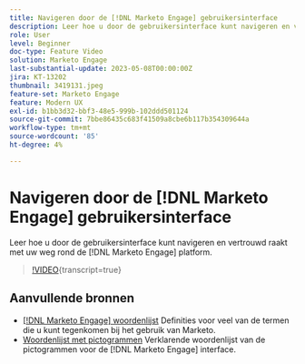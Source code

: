 ```yaml
---
title: Navigeren door de [!DNL Marketo Engage] gebruikersinterface
description: Leer hoe u door de gebruikersinterface kunt navigeren en vertrouwd raakt met uw weg rond de [!DNL Marketo Engage] platform.
role: User
level: Beginner
doc-type: Feature Video
solution: Marketo Engage
last-substantial-update: 2023-05-08T00:00:00Z
jira: KT-13202
thumbnail: 3419131.jpeg
feature-set: Marketo Engage
feature: Modern UX
exl-id: b1bb3d32-bbf3-48e5-999b-102ddd501124
source-git-commit: 7bbe86435c683f41509a8cbe6b117b354309644a
workflow-type: tm+mt
source-wordcount: '85'
ht-degree: 4%

---
```


# Navigeren door de [!DNL Marketo Engage] gebruikersinterface

Leer hoe u door de gebruikersinterface kunt navigeren en vertrouwd raakt met uw weg rond de [!DNL Marketo Engage] platform.

>[!VIDEO](https://video.tv.adobe.com/v/3419131/?learn=on){transcript=true}

## Aanvullende bronnen

* [[!DNL Marketo Engage] woordenlijst](https://experienceleague.adobe.com/docs/marketo/using/getting-started-with-marketo/marketo-glossary.html?lang=en)
Definities voor veel van de termen die u kunt tegenkomen bij het gebruik van Marketo.
* [Woordenlijst met pictogrammen](https://experienceleague.adobe.com/docs/marketo/using/product-docs/marketo-engage-modern-ux/icon-glossary.html?lang=en)
Verklarende woordenlijst van de pictogrammen voor de [!DNL Marketo Engage] interface.
